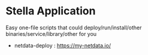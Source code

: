 
# Stella Application


Easy one-file scripts that could deploy/run/install/other binaries/service/library/other for you

* netdata-deploy : https://my-netdata.io/
